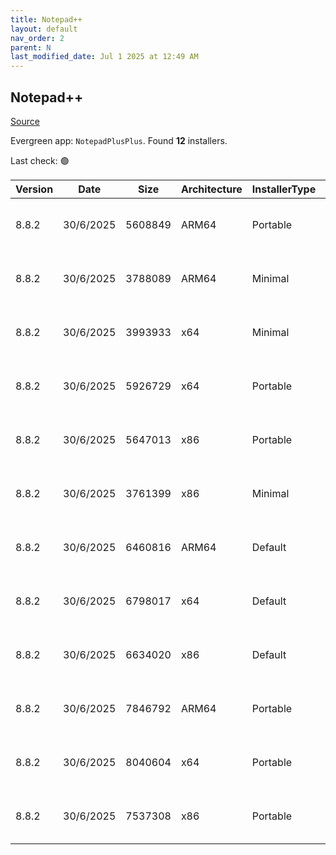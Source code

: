 ```yaml
---
title: Notepad++
layout: default
nav_order: 2
parent: N
last_modified_date: Jul 1 2025 at 12:49 AM
---
```


## Notepad++

[Source](https://notepad-plus-plus.org/)

Evergreen app: `NotepadPlusPlus`. Found **12** installers.

Last check: 🟢

| Version | Date      | Size    | Architecture | InstallerType | Type | URI                                                                                                                                                                                                                                              |
| ------- | --------- | ------- | ------------ | ------------- | ---- | ------------------------------------------------------------------------------------------------------------------------------------------------------------------------------------------------------------------------------------------------ |
| 8.8.2   | 30/6/2025 | 5608849 | ARM64        | Portable      | 7z   | [https://github.com/notepad-plus-plus/notepad-plus-plus/releases/download/v8.8.2/npp.8.8.2.portable.arm64.7z](https://github.com/notepad-plus-plus/notepad-plus-plus/releases/download/v8.8.2/npp.8.8.2.portable.arm64.7z)                       |
| 8.8.2   | 30/6/2025 | 3788089 | ARM64        | Minimal       | 7z   | [https://github.com/notepad-plus-plus/notepad-plus-plus/releases/download/v8.8.2/npp.8.8.2.portable.minimalist.arm64.7z](https://github.com/notepad-plus-plus/notepad-plus-plus/releases/download/v8.8.2/npp.8.8.2.portable.minimalist.arm64.7z) |
| 8.8.2   | 30/6/2025 | 3993933 | x64          | Minimal       | 7z   | [https://github.com/notepad-plus-plus/notepad-plus-plus/releases/download/v8.8.2/npp.8.8.2.portable.minimalist.x64.7z](https://github.com/notepad-plus-plus/notepad-plus-plus/releases/download/v8.8.2/npp.8.8.2.portable.minimalist.x64.7z)     |
| 8.8.2   | 30/6/2025 | 5926729 | x64          | Portable      | 7z   | [https://github.com/notepad-plus-plus/notepad-plus-plus/releases/download/v8.8.2/npp.8.8.2.portable.x64.7z](https://github.com/notepad-plus-plus/notepad-plus-plus/releases/download/v8.8.2/npp.8.8.2.portable.x64.7z)                           |
| 8.8.2   | 30/6/2025 | 5647013 | x86          | Portable      | 7z   | [https://github.com/notepad-plus-plus/notepad-plus-plus/releases/download/v8.8.2/npp.8.8.2.portable.7z](https://github.com/notepad-plus-plus/notepad-plus-plus/releases/download/v8.8.2/npp.8.8.2.portable.7z)                                   |
| 8.8.2   | 30/6/2025 | 3761399 | x86          | Minimal       | 7z   | [https://github.com/notepad-plus-plus/notepad-plus-plus/releases/download/v8.8.2/npp.8.8.2.portable.minimalist.7z](https://github.com/notepad-plus-plus/notepad-plus-plus/releases/download/v8.8.2/npp.8.8.2.portable.minimalist.7z)             |
| 8.8.2   | 30/6/2025 | 6460816 | ARM64        | Default       | exe  | [https://github.com/notepad-plus-plus/notepad-plus-plus/releases/download/v8.8.2/npp.8.8.2.Installer.arm64.exe](https://github.com/notepad-plus-plus/notepad-plus-plus/releases/download/v8.8.2/npp.8.8.2.Installer.arm64.exe)                   |
| 8.8.2   | 30/6/2025 | 6798017 | x64          | Default       | exe  | [https://github.com/notepad-plus-plus/notepad-plus-plus/releases/download/v8.8.2/npp.8.8.2.Installer.x64.exe](https://github.com/notepad-plus-plus/notepad-plus-plus/releases/download/v8.8.2/npp.8.8.2.Installer.x64.exe)                       |
| 8.8.2   | 30/6/2025 | 6634020 | x86          | Default       | exe  | [https://github.com/notepad-plus-plus/notepad-plus-plus/releases/download/v8.8.2/npp.8.8.2.Installer.exe](https://github.com/notepad-plus-plus/notepad-plus-plus/releases/download/v8.8.2/npp.8.8.2.Installer.exe)                               |
| 8.8.2   | 30/6/2025 | 7846792 | ARM64        | Portable      | zip  | [https://github.com/notepad-plus-plus/notepad-plus-plus/releases/download/v8.8.2/npp.8.8.2.portable.arm64.zip](https://github.com/notepad-plus-plus/notepad-plus-plus/releases/download/v8.8.2/npp.8.8.2.portable.arm64.zip)                     |
| 8.8.2   | 30/6/2025 | 8040604 | x64          | Portable      | zip  | [https://github.com/notepad-plus-plus/notepad-plus-plus/releases/download/v8.8.2/npp.8.8.2.portable.x64.zip](https://github.com/notepad-plus-plus/notepad-plus-plus/releases/download/v8.8.2/npp.8.8.2.portable.x64.zip)                         |
| 8.8.2   | 30/6/2025 | 7537308 | x86          | Portable      | zip  | [https://github.com/notepad-plus-plus/notepad-plus-plus/releases/download/v8.8.2/npp.8.8.2.portable.zip](https://github.com/notepad-plus-plus/notepad-plus-plus/releases/download/v8.8.2/npp.8.8.2.portable.zip)                                 |
